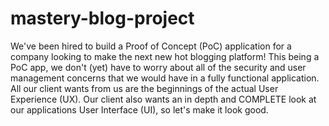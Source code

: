 # mastery-blog-project

We've been hired to build a Proof of Concept (PoC) application for a company looking to make the next new hot blogging platform! This being a PoC app, we don't (yet) have to worry about all of the security and user management concerns that we would have in a fully functional application. All our client wants from us are the beginnings of the actual User Experience (UX). Our client also wants an in depth and COMPLETE look at our applications User Interface (UI), so let's make it look good.
